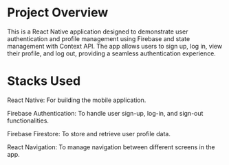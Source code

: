 # Project Overview
This is a React Native application designed to demonstrate user authentication and profile management using Firebase and state management with Context API. The app allows users to sign up, log in, view their profile, and log out, providing a seamless authentication experience.

# Stacks Used
React Native: For building the mobile application.

Firebase Authentication: To handle user sign-up, log-in, and sign-out functionalities.

Firebase Firestore: To store and retrieve user profile data.

React Navigation: To manage navigation between different screens in the app.
